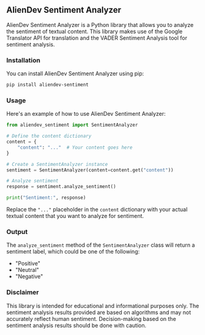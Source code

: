 ## AlienDev Sentiment Analyzer

AlienDev Sentiment Analyzer is a Python library that allows you to analyze the sentiment of textual content. This library makes use of the Google Translator API for translation and the VADER Sentiment Analysis tool for sentiment analysis.

### Installation

You can install AlienDev Sentiment Analyzer using pip:

```bash
pip install aliendev-sentiment
```

### Usage

Here's an example of how to use AlienDev Sentiment Analyzer:

```python
from aliendev_sentiment import SentimentAnalyzer

# Define the content dictionary
content = {
    "content": "..."  # Your content goes here
}

# Create a SentimentAnalyzer instance
sentiment = SentimentAnalyzer(content=content.get("content"))

# Analyze sentiment
response = sentiment.analyze_sentiment()

print("Sentiment:", response)
```

Replace the `"..."` placeholder in the `content` dictionary with your actual textual content that you want to analyze for sentiment.

### Output

The `analyze_sentiment` method of the `SentimentAnalyzer` class will return a sentiment label, which could be one of the following:
- "Positive"
- "Neutral"
- "Negative"

### Disclaimer

This library is intended for educational and informational purposes only. The sentiment analysis results provided are based on algorithms and may not accurately reflect human sentiment. Decision-making based on the sentiment analysis results should be done with caution.


